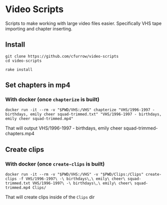 # Video Scripts
Scripts to make working with large video files easier. Specifically VHS tape importing and chapter inserting.

## Install

```
git clone https://github.com/cfurrow/video-scripts
cd video-scripts

rake install
```


## Set chapters in mp4

### With docker (once `chapterize` is built)

```
docker run -it --rm -v "$PWD/VHS:/VHS" chapterize "VHS/1996-1997 - birthdays, emily cheer squad-trimmed.txt" "VHS/1996-1997 - birthdays, emily cheer squad-trimmed.mp4"
```

That will output VHS/1996-1997 - birthdays, emily cheer squad-trimmed-chapters.mp4

## Create clips

### With docker (once `create-clips` is built)

```
docker run -it --rm -v "$PWD/VHS:/VHS" -v "$PWD/Clips:/Clips" create-clips -f VHS/1996-1997\ -\ birthdays\,\ emily\ cheer\ squad-trimmed.txt VHS/1996-1997\ -\ birthdays\,\ emily\ cheer\ squad-trimmed.mp4 Clips/
```
That will create clips inside of the `Clips` dir
